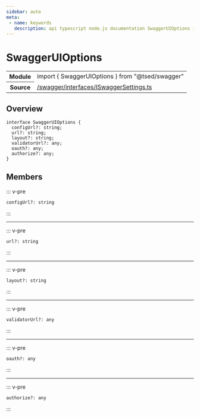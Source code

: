 ```yaml
---
sidebar: auto
meta:
 - name: keywords
   description: api typescript node.js documentation SwaggerUIOptions interface
---
```

# SwaggerUIOptions <Badge text="Interface" type="interface"/>
<!-- Summary -->
<section class="symbol-info"><table class="is-full-width"><tbody><tr><th>Module</th><td><div class="lang-typescript"><span class="token keyword">import</span> { SwaggerUIOptions }&nbsp;<span class="token keyword">from</span>&nbsp;<span class="token string">"@tsed/swagger"</span></div></td></tr><tr><th>Source</th><td><a href="https://github.com/Romakita/ts-express-decorators/blob/v4.30.1/src//swagger/interfaces/ISwaggerSettings.ts#L0-L0">/swagger/interfaces/ISwaggerSettings.ts</a></td></tr></tbody></table></section>

<!-- Overview -->
## Overview


<pre><code class="typescript-lang "><span class="token keyword">interface</span> SwaggerUIOptions <span class="token punctuation">{</span>
  configUrl?<span class="token punctuation">:</span> <span class="token keyword">string</span><span class="token punctuation">;</span>
  url?<span class="token punctuation">:</span> <span class="token keyword">string</span><span class="token punctuation">;</span>
  layout?<span class="token punctuation">:</span> <span class="token keyword">string</span><span class="token punctuation">;</span>
  validatorUrl?<span class="token punctuation">:</span> <span class="token keyword">any</span><span class="token punctuation">;</span>
  oauth?<span class="token punctuation">:</span> <span class="token keyword">any</span><span class="token punctuation">;</span>
  authorize?<span class="token punctuation">:</span> <span class="token keyword">any</span><span class="token punctuation">;</span>
<span class="token punctuation">}</span></code></pre>



<!-- Members -->




## Members


::: v-pre

<div class="method-overview">
<pre><code class="typescript-lang ">configUrl?<span class="token punctuation">:</span> <span class="token keyword">string</span></code></pre>

</div>



:::



***



::: v-pre

<div class="method-overview">
<pre><code class="typescript-lang ">url?<span class="token punctuation">:</span> <span class="token keyword">string</span></code></pre>

</div>



:::



***



::: v-pre

<div class="method-overview">
<pre><code class="typescript-lang ">layout?<span class="token punctuation">:</span> <span class="token keyword">string</span></code></pre>

</div>



:::



***



::: v-pre

<div class="method-overview">
<pre><code class="typescript-lang ">validatorUrl?<span class="token punctuation">:</span> <span class="token keyword">any</span></code></pre>

</div>



:::



***



::: v-pre

<div class="method-overview">
<pre><code class="typescript-lang ">oauth?<span class="token punctuation">:</span> <span class="token keyword">any</span></code></pre>

</div>



:::



***



::: v-pre

<div class="method-overview">
<pre><code class="typescript-lang ">authorize?<span class="token punctuation">:</span> <span class="token keyword">any</span></code></pre>

</div>



:::
